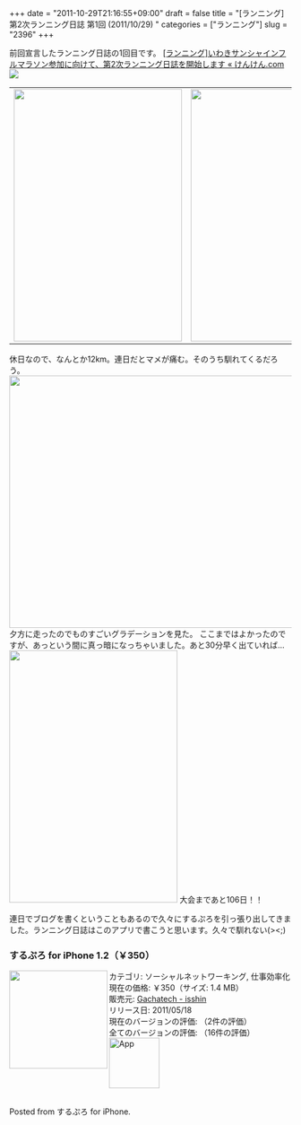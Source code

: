+++
date = "2011-10-29T21:16:55+09:00"
draft = false
title = "[ランニング]第2次ランニング日誌 第1回 (2011/10/29) "
categories = ["ランニング"]
slug = "2396"
+++

前回宣言したランニング日誌の1回目です。
<a href="https://knk-n.com/2011/10/28/iwaki_full-marathon/" target="_blank">[ランニング]いわきサンシャインフルマラソン参加に向けて、第2次ランニング日誌を開始します « けんけん.com</a><a href="http://b.hatena.ne.jp/entry/https://knk-n.com/2011/10/28/iwaki_full-marathon/" target="_blank"><img border="0" src="http://b.hatena.ne.jp/entry/image/https://knk-n.com/2011/10/28/iwaki_full-marathon/"/></a>
<!--more-->
<table>
<tr>
<td>
<img alt="" src="https://knk-n.com/images/2011/10/slooProImg_20111029211645.png" width="300" height="450" class="slooProImg" />
</td>
<td>
<img alt="" src="https://knk-n.com/images/2011/10/slooProImg_20111029211652.png" width="300" height="450" class="slooProImg" />
</td>
</tr>
</table>
休日なので、なんとか12km。連日だとマメが痛む。そのうち馴れてくるだろう。


<img src="https://knk-n.com/images/2011/10/slooProImg_20111029211649.jpg" alt="" width="600" height="450" class="slooProImg" />
夕方に走ったのでものすごいグラデーションを見た。
ここまではよかったのですが、あっという間に真っ暗になっちゃいました。あと30分早く出ていれば…

<img alt="" src="https://knk-n.com/images/2011/10/slooProImg_20111029211647.png" width="300" height="450" class="slooProImg" />
大会まであと106日！！

連日でブログを書くということもあるので久々にするぷろを引っ張り出してきました。ランニング日誌はこのアプリで書こうと思います。久々で馴れない(><;)
<h3>するぷろ for iPhone 1.2（￥350）</h3><a href="http://click.linksynergy.com/fs-bin/stat?id=48HB7K3zmMg&offerid=94348&type=3&subid=0&tmpid=2192&RD_PARM1=http%253A%252F%252Fitunes.apple.com%252Fjp%252Fapp%252Fid436676299%253Fmt%253D8%2526uo%253D4%2526partnerId%253D30" target="_blank" rel="nofollow"><img class="apphtml_appicn" width="175" class="alignleft" align="left" src="http://a4.mzstatic.com/us/r1000/094/Purple/c7/f9/44/mzl.xejvrijs.175x175-75.jpg"></a> カテゴリ: ソーシャルネットワーキング, 仕事効率化<br> 現在の価格: ￥350（サイズ: 1.4 MB）<br> 販売元: <a href="http://click.linksynergy.com/fs-bin/stat?id=48HB7K3zmMg&offerid=94348&type=3&subid=0&tmpid=2192&RD_PARM1=http%253A%252F%252Fitunes.apple.com%252Fjp%252Fartist%252Fgachatech%252Fid358731102%253Fuo%253D4%2526partnerId%253D30" target="_blank" rel="nofollow">Gachatech - isshin</a><br> リリース日: 2011/05/18<br> 現在のバージョンの評価: <img alt="" src="http://r.mzstatic.com/htmlResources/63F7/images/rating_star.png"><img alt="" src="http://r.mzstatic.com/htmlResources/63F7/images/rating_star.png"><img alt="" src="http://r.mzstatic.com/htmlResources/63F7/images/rating_star.png"><img alt="" src="http://r.mzstatic.com/htmlResources/63F7/images/rating_star.png"><img alt="" src="http://r.mzstatic.com/htmlResources/63F7/images/rating_star_half.png">（2件の評価）<br> 全てのバージョンの評価: <img alt="" src="http://r.mzstatic.com/htmlResources/63F7/images/rating_star.png"><img alt="" src="http://r.mzstatic.com/htmlResources/63F7/images/rating_star.png"><img alt="" src="http://r.mzstatic.com/htmlResources/63F7/images/rating_star.png"><img alt="" src="http://r.mzstatic.com/htmlResources/63F7/images/rating_star.png"><img alt="" src="http://r.mzstatic.com/htmlResources/63F7/images/rating_star_half.png">（16件の評価）<br><a href="http://click.linksynergy.com/fs-bin/stat?id=48HB7K3zmMg&offerid=94348&type=3&subid=0&tmpid=2192&RD_PARM1=http%253A%252F%252Fitunes.apple.com%252Fjp%252Fapp%252Fid436676299%253Fmt%253D8%2526uo%253D4%2526partnerId%253D30" target="_blank" rel="nofollow"><img class="apphtml_icn" src="http://r.mzstatic.com/htmlResources/2338/images/viewinitunes_jp.png" width="90" alt="App"></a> <br> <br>


Posted from するぷろ for iPhone.
